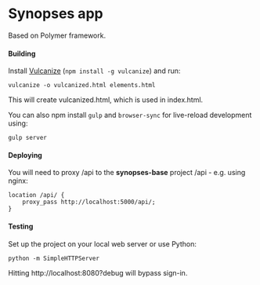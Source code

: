 # Synopses app

Based on Polymer framework.

#### Building

Install [Vulcanize](https://github.com/polymer/vulcanize) (`npm install -g vulcanize`) and run:

    vulcanize -o vulcanized.html elements.html

This will create vulcanized.html, which is used in index.html.

You can also npm install `gulp` and `browser-sync` for live-reload development using:

    gulp server

#### Deploying

You will need to proxy /api to the **synopses-base** project /api - e.g. using nginx:

```
location /api/ {
    proxy_pass http://localhost:5000/api/;
}
```

#### Testing

Set up the project on your local web server or use Python:

`python -m SimpleHTTPServer`

Hitting http://localhost:8080?debug will bypass sign-in.
